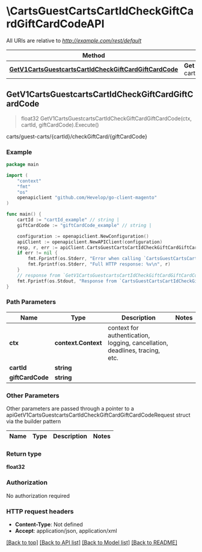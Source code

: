 # \CartsGuestCartsCartIdCheckGiftCardGiftCardCodeAPI

All URIs are relative to *http://example.com/rest/default*

Method | HTTP request | Description
------------- | ------------- | -------------
[**GetV1CartsGuestcartsCartIdCheckGiftCardGiftCardCode**](CartsGuestCartsCartIdCheckGiftCardGiftCardCodeAPI.md#GetV1CartsGuestcartsCartIdCheckGiftCardGiftCardCode) | **Get** /V1/carts/guest-carts/{cartId}/checkGiftCard/{giftCardCode} | carts/guest-carts/{cartId}/checkGiftCard/{giftCardCode}



## GetV1CartsGuestcartsCartIdCheckGiftCardGiftCardCode

> float32 GetV1CartsGuestcartsCartIdCheckGiftCardGiftCardCode(ctx, cartId, giftCardCode).Execute()

carts/guest-carts/{cartId}/checkGiftCard/{giftCardCode}



### Example

```go
package main

import (
	"context"
	"fmt"
	"os"
	openapiclient "github.com/Hevelop/go-client-magento"
)

func main() {
	cartId := "cartId_example" // string | 
	giftCardCode := "giftCardCode_example" // string | 

	configuration := openapiclient.NewConfiguration()
	apiClient := openapiclient.NewAPIClient(configuration)
	resp, r, err := apiClient.CartsGuestCartsCartIdCheckGiftCardGiftCardCodeAPI.GetV1CartsGuestcartsCartIdCheckGiftCardGiftCardCode(context.Background(), cartId, giftCardCode).Execute()
	if err != nil {
		fmt.Fprintf(os.Stderr, "Error when calling `CartsGuestCartsCartIdCheckGiftCardGiftCardCodeAPI.GetV1CartsGuestcartsCartIdCheckGiftCardGiftCardCode``: %v\n", err)
		fmt.Fprintf(os.Stderr, "Full HTTP response: %v\n", r)
	}
	// response from `GetV1CartsGuestcartsCartIdCheckGiftCardGiftCardCode`: float32
	fmt.Fprintf(os.Stdout, "Response from `CartsGuestCartsCartIdCheckGiftCardGiftCardCodeAPI.GetV1CartsGuestcartsCartIdCheckGiftCardGiftCardCode`: %v\n", resp)
}
```

### Path Parameters


Name | Type | Description  | Notes
------------- | ------------- | ------------- | -------------
**ctx** | **context.Context** | context for authentication, logging, cancellation, deadlines, tracing, etc.
**cartId** | **string** |  | 
**giftCardCode** | **string** |  | 

### Other Parameters

Other parameters are passed through a pointer to a apiGetV1CartsGuestcartsCartIdCheckGiftCardGiftCardCodeRequest struct via the builder pattern


Name | Type | Description  | Notes
------------- | ------------- | ------------- | -------------



### Return type

**float32**

### Authorization

No authorization required

### HTTP request headers

- **Content-Type**: Not defined
- **Accept**: application/json, application/xml

[[Back to top]](#) [[Back to API list]](../README.md#documentation-for-api-endpoints)
[[Back to Model list]](../README.md#documentation-for-models)
[[Back to README]](../README.md)

